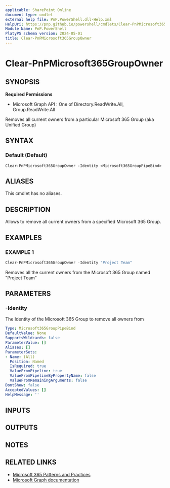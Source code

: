 ```yaml
---
applicable: SharePoint Online
document type: cmdlet
external help file: PnP.PowerShell.dll-Help.xml
HelpUri: https://pnp.github.io/powershell/cmdlets/Clear-PnPMicrosoft365GroupOwner.html
Module Name: PnP.PowerShell
PlatyPS schema version: 2024-05-01
title: Clear-PnPMicrosoft365GroupOwner
---
```


# Clear-PnPMicrosoft365GroupOwner

## SYNOPSIS

**Required Permissions**

  * Microsoft Graph API : One of Directory.ReadWrite.All, Group.ReadWrite.All

Removes all current owners from a particular Microsoft 365 Group (aka Unified Group)

## SYNTAX

### Default (Default)

```
Clear-PnPMicrosoft365GroupOwner -Identity <Microsoft365GroupPipeBind>
```

## ALIASES

This cmdlet has no aliases.

## DESCRIPTION

Allows to remove all current owners from a specified Microsoft 365 Group.

## EXAMPLES

### EXAMPLE 1

```powershell
Clear-PnPMicrosoft365GroupOwner -Identity "Project Team"
```

Removes all the current owners from the Microsoft 365 Group named "Project Team"

## PARAMETERS

### -Identity

The Identity of the Microsoft 365 Group to remove all owners from

```yaml
Type: Microsoft365GroupPipeBind
DefaultValue: None
SupportsWildcards: false
ParameterValue: []
Aliases: []
ParameterSets:
- Name: (All)
  Position: Named
  IsRequired: true
  ValueFromPipeline: true
  ValueFromPipelineByPropertyName: false
  ValueFromRemainingArguments: false
DontShow: false
AcceptedValues: []
HelpMessage: ''
```

## INPUTS

## OUTPUTS

## NOTES

## RELATED LINKS

- [Microsoft 365 Patterns and Practices](https://aka.ms/m365pnp)
- [Microsoft Graph documentation](https://learn.microsoft.com/graph/api/group-delete-owners)
